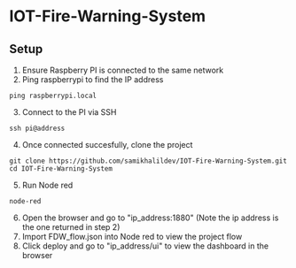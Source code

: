 # IOT-Fire-Warning-System

## Setup
1. Ensure Raspberry PI is connected to the same network
2. Ping raspberrypi to find the IP address
```
ping raspberrypi.local
```
3. Connect to the PI via SSH
```
ssh pi@address
```
4. Once connected succesfully, clone the project
```
git clone https://github.com/samikhalildev/IOT-Fire-Warning-System.git
cd IOT-Fire-Warning-System
```
5. Run Node red 
```
node-red
```
6. Open the browser and go to "ip_address:1880" (Note the ip address is the one returned in step 2)
7. Import FDW_flow.json into Node red to view the project flow
8. Click deploy and go to "ip_address/ui" to view the dashboard in the browser
